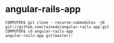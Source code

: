 # angular-rails-app
```shell
COMPUTER$ git clone --recurse-submodules -j8 git://github.com/rainede/angular-rails-app.git
COMPUTER$ cd angular-rails-app
angular-rails-app git(master):
```

